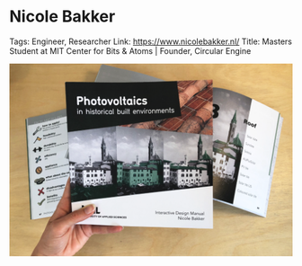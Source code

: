 # Nicole Bakker

Tags: Engineer, Researcher
Link: https://www.nicolebakker.nl/
Title: Masters Student at MIT Center for Bits & Atoms | Founder, Circular Engine

![Untitled](Nicole%20Bakker%2096990cfeec6345d6adf1a6fc4e1e8b9f/Untitled.png)